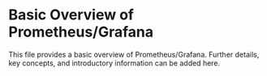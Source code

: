 # Basic Overview of Prometheus/Grafana

This file provides a basic overview of Prometheus/Grafana.
Further details, key concepts, and introductory information can be added here.
